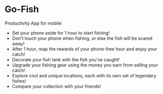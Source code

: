 # Go-Fish

Productivity App for mobile

- Set your phone aside for 1 hour to start fishing!
- Don't touch your phone when fishing, or else the fish will be scared away!
- After 1 hour, reap the rewards of your phone-free hour and enjoy your catch!
- Decorate your fish tank with the fish you've caught!
- Upgrade your fishing gear using the money you earn from selling your catch!
- Explore cool and unique locations, each with its own set of legendary fishes!
- Compare your collection with your friends!

